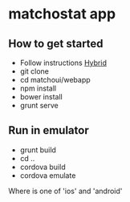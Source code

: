 # matchostat app

## How to get started
- Follow instructions [Hybrid](https://github.com/martinclsn/hybrid)
- git clone <matchoui>
- cd matchoui/webapp
- npm install
- bower install
- grunt serve

## Run in emulator
- grunt build
- cd ..
- cordova build <platform>
- cordova emulate <platform>

Where <platform> is one of 'ios' and 'android'  

